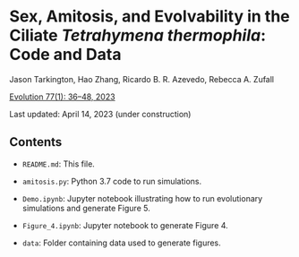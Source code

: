 # Sex, Amitosis, and Evolvability in the Ciliate *Tetrahymena thermophila*: Code and Data

Jason Tarkington, Hao Zhang, Ricardo B. R. Azevedo, Rebecca A. Zufall

[Evolution 77(1): 36–48, 2023](https://academic.oup.com/evolut/article/77/1/36/6873695)

Last updated: April 14, 2023 (under construction)

## Contents

* `README.md`: This file.

* `amitosis.py`: Python 3.7 code to run simulations.

* `Demo.ipynb`: Jupyter notebook illustrating how to run evolutionary
  simulations and generate Figure 5.

* `Figure_4.ipynb`: Jupyter notebook to generate Figure 4.

* `data`: Folder containing data used to generate figures.